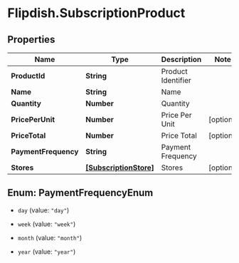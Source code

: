 # Flipdish.SubscriptionProduct

## Properties
Name | Type | Description | Notes
------------ | ------------- | ------------- | -------------
**ProductId** | **String** | Product Identifier | 
**Name** | **String** | Name | 
**Quantity** | **Number** | Quantity | 
**PricePerUnit** | **Number** | Price Per Unit | [optional] 
**PriceTotal** | **Number** | Price Total | [optional] 
**PaymentFrequency** | **String** | Payment Frequency | 
**Stores** | [**[SubscriptionStore]**](SubscriptionStore.md) | Stores | [optional] 


<a name="PaymentFrequencyEnum"></a>
## Enum: PaymentFrequencyEnum


* `day` (value: `"day"`)

* `week` (value: `"week"`)

* `month` (value: `"month"`)

* `year` (value: `"year"`)




